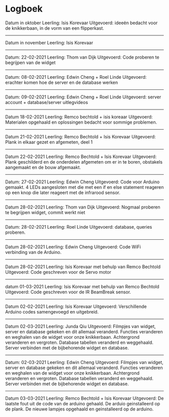 # Logboek

Datum in oktober 
Leerling: Isis Korevaar 
Uitgevoerd: ideeën bedacht voor de knikkerbaan, in de vorm van een flipperkast.

---
Datum in november 
Leerling: Isis Korevaar

---
Datum: 22-02-2021
Leerling: Thom van Dijk
Uitgevoerd: Code proberen te begrijpen van de widget

---
Datum: 08-02-2021
Leerling: Edwin Cheng + Roel Linde
Uitgevoerd: erachter komen hoe de server en de database werken

---
Datum: 09-02-2021
Leerling: Edwin Cheng + Roel Linde
Uitgevoerd: server account + database/server uitlegvideos

---
Datum 18-02-2021
Leerling: Remco bechtold + isis koreaar
Uitgevoerd: Materialen opgehaald en oplossingen bedacht voor sommige problemen.

---
Datum 21-02-2021
Leerling: Remco Bechtold + Isis Korevaar 
Uitgevoerd: Plank in elkaar gezet en afgemeten, deel 1

---
Datum 22-02-2021
Leerling: Remco Bechtold + Isis Korevaar
Uitgevoerd: Plank geschilderd en de onderdelen afgemeten om er in te boren, obstakels aangemaakt en de bouw afgemaakt.

---
Datum: 27-02-2021
Leerling: Edwin Cheng
Uitgevoerd: Code voor Arduino gemaakt. 4 LEDs aangesloten met die met een if en else statement reageren op een knop die later reageert met de infrarood sensor. 

---
Datum 28-02-2021
Leerling: Thom van Dijk
Uitgevoerd: Nogmaal proberen te begrijpen widget, commit werkt niet

---
Datum: 28-02-2021
Leerling: Roel Linde
Uitgevoerd: database, queries proberen. 

---
Datum 28-02-2021
Leerling: Edwin Cheng
Uitgevoerd: Code WiFi verbinding van de Arduino.

---
Datum 28-02-2021
Leerling: Isis Korevaar met behulp van Remco Bechtold 
Uitgevoerd: Code geschreven voor de Servo motor

---
datum 01-03-2021
Leerling: Isis Korevaar met behulp van Remco Bechtold 
Uitgevoerd: Code geschreven voor de IR BeamBreak sensor. 

---
Datum 02-02-2021
Leerling: Isis Korevaar
Uitgevoerd: Verschillende Arduino codes samengevoegd en uitgebreid. 

---
Datum 02-03-2021
Leerling: Junda Qiu
Uitgevoerd: Filmpjes van widget, server en database gekeken en dit allemaal veranderd. Functies veranderen en weghalen van de widget voor onze knikkerbaan.
Achtergrond veranderen en vergroten. Database tabellen veranderd en weggehaald. Server verbinden met de bijbehorende widget en database. 

---
Datum: 02-03-2021
Leerling: Edwin Cheng
Uitgevoerd: Filmpjes van widget, server en database gekeken en dit allemaal veranderd. Functies veranderen en weghalen van de widget voor onze knikkerbaan.
Achtergrond veranderen en vergroten. Database tabellen veranderd en weggehaald. Server verbinden met de bijbehorende widget en database. 

---
Datum 03-03-2021
Leerling: Remco Bechtold + Isis Korevaar
Uitgevoerd: De laatste fout uit de code van de arduino gehaald. De arduio geinstalleerd op de plank. De nieuwe lampjes opgehaald en geinstalleerd op de arduino. 
